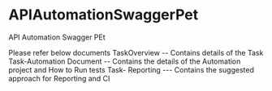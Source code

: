 # APIAutomationSwaggerPet
API Automation Swagger PEt

Please refer below documents
TaskOverview -- Contains details of the Task
Task-Automation Document -- Contains the details of the Automation project and How to Run tests
Task- Reporting --- Contains the suggested approach for Reporting and CI
